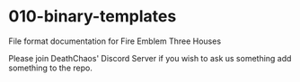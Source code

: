 # 010-binary-templates
File format documentation for Fire Emblem Three Houses  

Please join DeathChaos' Discord Server if you wish to ask us something add something to the repo.